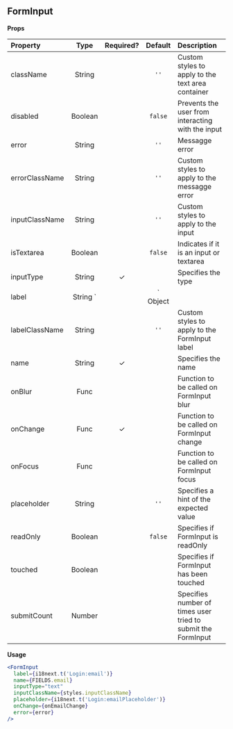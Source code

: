 ## FormInput

**Props**

| Property | Type | Required? | Default | Description |
|:---|:---:|:---:|:---:|:---|
| className | String | | `''` | Custom styles to apply to the text area container |
| disabled | Boolean | | `false` | Prevents the user from interacting with the input |
| error | String | | `''` | Messagge error |
| errorClassName | String | | `''` | Custom styles to apply to the messagge error |
| inputClassName | String | | `''`| Custom styles to apply to the input |
| isTextarea | Boolean | | `false` | Indicates if it is an input or textarea |
| inputType | String | ✓ | | Specifies the type |
| label | String `||` Object | | `''` | Specifies Input associated label |
| labelClassName | String | | `''` | Custom styles to apply to the FormInput label |
| name | String | ✓ | | Specifies the name |
| onBlur | Func | | | Function to be called on FormInput blur |
| onChange | Func | ✓ | | Function to be called on FormInput change |
| onFocus | Func | | | Function to be called on FormInput focus |
| placeholder | String | | `''` | Specifies a hint of the expected value |
| readOnly | Boolean | | `false` | Specifies if FormInput is readOnly |
| touched | Boolean | | | Specifies if FormInput has been touched |
| submitCount | Number | | | Specifies number of times user tried to submit the FormInput |


**Usage**

```jsx
<FormInput
  label={i18next.t('Login:email')}
  name={FIELDS.email}
  inputType="text"
  inputClassName={styles.inputClassName}
  placeholder={i18next.t('Login:emailPlaceholder')}
  onChange={onEmailChange}
  error={error}
/>
```
